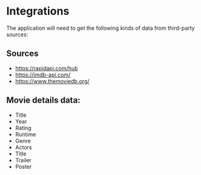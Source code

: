 # Integrations

The application will need to get the following kinds of data from third-party sources:

## Sources

* https://rapidapi.com/hub
* https://imdb-api.com/
* https://www.themoviedb.org/

## Movie details data:

* Title
* Year
* Rating
* Runtime
* Genre
* Actors
* Title
* Trailer
* Poster